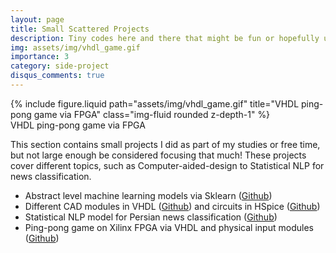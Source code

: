 ```yaml
---
layout: page
title: Small Scattered Projects
description: Tiny codes here and there that might be fun or hopefully useful
img: assets/img/vhdl_game.gif
importance: 3
category: side-project
disqus_comments: true
---
```


<div class="row">
    <div class="col-sm mt-3 mt-md-0">
        {% include figure.liquid path="assets/img/vhdl_game.gif" title="VHDL ping-pong game via FPGA" class="img-fluid rounded z-depth-1" %}
    </div>
</div>
<div class="caption">
    VHDL ping-pong game via FPGA
</div>

This section contains small projects I did as part of my studies or free time, but not large enough be considered focusing that much! These projects cover different topics, such as Computer-aided-design to Statistical NLP for news classification.

<ul>
    <li>Abstract level machine learning models via Sklearn (<a href="https://github.com/Nikronic/Machine-Learning-Models">Github</a>)</li>
    <li>Different CAD modules in VHDL (<a href="https://github.com/Nikronic/CAD_2018">Github</a>) and circuits in HSpice (<a href="https://github.com/Nikronic/Microelectronic-Circuits">Github</a>)</li>
    <li>Statistical NLP model for Persian news classification (<a href="https://github.com/Nikronic/NLP-Fall18-UOG">Github</a>)</li>
    <li>Ping-pong game on Xilinx FPGA via VHDL and physical input modules (<a href="https://github.com/hamed-faraji/CAD-Simplified-Ping-Pong-Game">Github</a>)</li>
</ul>
